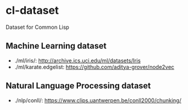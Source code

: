 cl-dataset
=====================
Dataset for Common Lisp

Machine Learning dataset
---------
- ./ml/iris/:
  http://archive.ics.uci.edu/ml/datasets/Iris
- ./ml/karate.edgelist: 
  https://github.com/aditya-grover/node2vec

Natural Language Processing dataset
---------
- ./nlp/conll/:
  https://www.clips.uantwerpen.be/conll2000/chunking/
